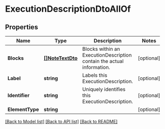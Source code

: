 # ExecutionDescriptionDtoAllOf

## Properties

Name | Type | Description | Notes
------------ | ------------- | ------------- | -------------
**Blocks** | [**[]NoteTextDto**](NoteTextDto.md) | Blocks within an ExecutionDescription contain the actual information. | [optional] 
**Label** | **string** | Labels this ExecutionDescription. | [optional] 
**Identifier** | **string** | Uniquely identifies this ExecutionDescription. | [optional] 
**ElementType** | **string** |  | [optional] 

[[Back to Model list]](../README.md#documentation-for-models) [[Back to API list]](../README.md#documentation-for-api-endpoints) [[Back to README]](../README.md)



